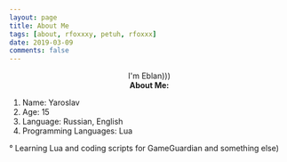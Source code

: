 ```yaml
---
layout: page
title: About Me
tags: [about, rfoxxxy, petuh, rfoxxx]
date: 2019-03-09
comments: false
---
```

    
<center>I'm Eblan)))</center>

<center><b>About Me:</b></center>

1. Name: Yaroslav
2. Age: 15
3. Language: Russian, English
4. Programming Languages: Lua

° Learning Lua and coding scripts for GameGuardian and something else)
